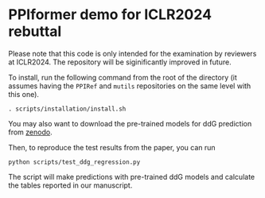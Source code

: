 # PPIformer demo for ICLR2024 rebuttal

Please note that this code is only intended for the examination by reviewers at ICLR2024. The repository will be siginificantly improved in future.

To install, run the following command from the root of the directory (it assumes having the `PPIRef` and `mutils` repositories on the same level with this one).
```
. scripts/installation/install.sh
```
You may also want to download the pre-trained models for ddG prediction from [zenodo](https://zenodo.org/records/10183718).


Then, to reproduce the test results from the paper, you can run
```
python scripts/test_ddg_regression.py
```
The script will make predictions with pre-trained ddG models and calculate the tables reported in our manuscript.
